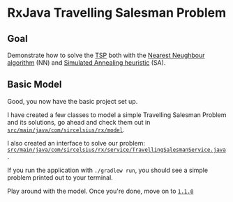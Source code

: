 # RxJava Travelling Salesman Problem

## Goal

Demonstrate how to solve the [TSP](https://simple.wikipedia.org/wiki/Travelling_salesman_problem) both with the [Nearest Neughbour algorithm](https://en.wikipedia.org/wiki/Nearest_neighbour_algorithm) (NN) and [Simulated Annealing heuristic](https://en.wikipedia.org/wiki/Simulated_annealing) (SA).

## Basic Model

Good, you now have the basic project set up.

I have created a few classes to model a simple Travelling Salesman Problem and its solutions, go ahead and check them out in [`src/main/java/com/sircelsius/rx/model`](src/main/java/com/sircelsius/rx/model).

I also created an interface to solve our problem: [`src/main/java/com/sircelsius/rx/service/TravellingSalesmanService.java`](src/main/java/com/sircelsius/rx/service/TravellingSalesmanService.java).

If you run the application with `./gradlew run`, you should see a simple problem printed out to your terminal.

Play around with the model. Once you're done, move on to [`1.1.0`](https://github.com/sircelsius/tsp-rx/tree/1.1.0)